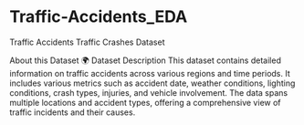 # Traffic-Accidents_EDA

Traffic Accidents
Traffic Crashes Dataset

About this Dataset
🌍 Dataset Description
This dataset contains detailed information on traffic accidents across various regions and time periods. It includes various metrics such as accident date, weather conditions, lighting conditions, crash types, injuries, and vehicle involvement. The data spans multiple locations and accident types, offering a comprehensive view of traffic incidents and their causes.
